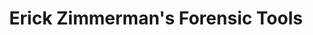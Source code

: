 ---
title: Erick Zimmerman's Forensic Tools
logo: 
projectUrl: https://github.com/EricZimmerman?tab=repositories 
linkText: "https://github.com/EricZimmerman?tab=repositories"
description: " Eric Zimmerman teaches DFIR (digital forensics and incident response) and has become a leading expert in extracting forensic artifacts from systems.We are deeply appreciative of Zimmerman's open source software."
awarded: true
fund: "FOSS Fund #26"
---